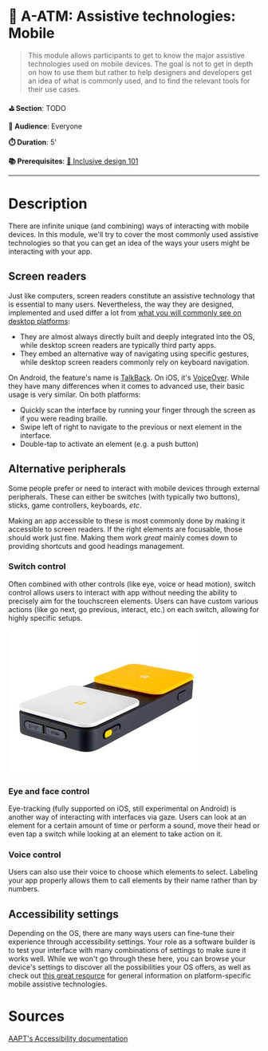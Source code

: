 # 📲 A-ATM: Assistive technologies: Mobile

> This module allows participants to get to know the major assistive technologies used on mobile devices. The goal is not to get in depth on how to use them but rather to help designers and developers get an idea of what is commonly used, and to find the relevant tools for their use cases.

**⛳️ Section**: TODO

**👥 Audience**: Everyone

**⏱️ ️Duration**: 5'

**📚 Prerequisites**: [🎨 Inclusive design 101](D-IDE.md)

---

# Description

There are infinite unique (and combining) ways of interacting with mobile devices. In this module, we'll try to cover the most commonly used assistive technologies so that you can get an idea of the ways your users might be interacting with your app.

## Screen readers

Just like computers, screen readers constitute an assistive technology that is essential to many users. Nevertheless, the way they are designed, implemented and used differ a lot from [what you will commonly see on desktop platforms](A-ATD.md):

- They are almost always directly built and deeply integrated into the OS, while desktop screen readers are typically third party apps.
- They embed an alternative way of navigating using specific gestures, while desktop screen readers commonly rely on keyboard navigation.

On Android, the feature's name is [TalkBack](https://appt.org/en/docs/android/features/talkback). On iOS, it's [VoiceOver](https://appt.org/en/docs/ios/features/voiceover). While they have many differences when it comes to advanced use, their basic usage is very similar. On both platforms:

- Quickly scan the interface by running your finger through the screen as if you were reading braille.
- Swipe left of right to navigate to the previous or next element in the interface.
- Double-tap to activate an element (e.g. a push button)

## Alternative peripherals

Some people prefer or need to interact with mobile devices through external peripherals. These can either be switches (with typically two buttons), sticks, game controllers, keyboards, *etc*.

Making an app accessible to these is most commonly done by making it accessible to screen readers. If the right elements are focusable, those should work just fine. Making them work *great* mainly comes down to providing shortcuts and good headings management.

### Switch control

Often combined with other controls (like eye, voice or head motion), switch control allows users to interact with app without needing the ability to precisely aim for the touchscreen elements. Users can have custom various actions (like go next, go previous, interact, etc.) on each switch, allowing for highly specific setups.

![Picture of a switch with two buttons, one is white and the other is yellow.](ressources/A-WhatIsAccessibility/switch.jpg)

### Eye and face control

Eye-tracking (fully supported on iOS, still experimental on Android) is another way of interacting with interfaces via gaze. Users can look at an element for a certain amount of time or perform a sound, move their head or even tap a switch while looking at an element to take action on it.

### Voice control

Users can also use their voice to choose which elements to select. Labeling your app properly allows them to call elements by their name rather than by numbers.

## Accessibility settings

Depending on the OS, there are many ways users can fine-tune their experience through accessibility settings. Your role as a software builder is to test your interface with many combinations of settings to make sure it works well. While we won't go through these here, you can browse your device's settings to discover all the possibilities your OS offers, as well as check out [this great resource](https://appt.org/en/docs) for general information on platform-specific mobile assistive technologies.

# Sources

[AAPT's Accessibility documentation](https://appt.org/en/docs)
